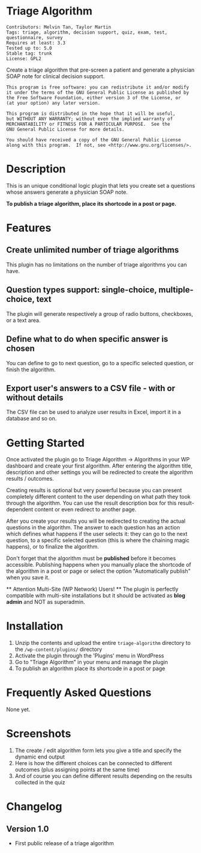 Triage Algorithm
================
    Contributors: Melvin Tan, Taylor Martin
    Tags: triage, algorithm, decision support, quiz, exam, test, questionnaire, survey
    Requires at least: 3.3
    Tested up to: 5.0
    Stable tag: trunk
    License: GPL2

Create a triage algorithm that pre-screen a patient and generate a physician SOAP note for clinical decision support.

    This program is free software: you can redistribute it and/or modify
    it under the terms of the GNU General Public License as published by
    the Free Software Foundation, either version 3 of the License, or
    (at your option) any later version.

    This program is distributed in the hope that it will be useful,
    but WITHOUT ANY WARRANTY; without even the implied warranty of
    MERCHANTABILITY or FITNESS FOR A PARTICULAR PURPOSE.  See the
    GNU General Public License for more details.

    You should have received a copy of the GNU General Public License
    along with this program.  If not, see <http://www.gnu.org/licenses/>.

Description
===========
This is an unique conditional logic plugin that lets you create set a questions whose answers generate a physician SOAP note.

**To publish a triage algorithm, place its shortcode in a post or page.**

Features
========
Create unlimited number of triage algorithms
--------------------------------------------
This plugin has no limitations on the number of triage algorithms you can have.

Question types support: single-choice, multiple-choice, text
------------------------------------------------------------
The plugin will generate respectively a group of radio buttons, checkboxes, or a text area. 

Define what to do when specific answer is chosen
------------------------------------------------
You can define to go to next question, go to a specific selected question, or finish the algorithm. 

Export user's answers to a CSV file - with or without details
-------------------------------------------------------------
The CSV file can be used to analyze user results in Excel, import it in a database and so on.

Getting Started
===============
Once activated the plugin go to Triage Algorithm -> Algorithms in your WP dashboard and create your first algorithm. After entering the algorithm title, description and other settings you will be redirected to create the algorithm results / outcomes.

Creating results is optional but very powerful because you can present completely different content to the user depending on what path they took through the algorithm. You can use the result description box for this result-dependent content or even redirect to another page.

After you create your results you will be redirected to creating the actual questions in the algorithm. The answer to each question has an action which defines what happens if the user selects it: they can go to the next question, to a specific selected question (this is where the chaining magic happens), or to finalize the algorithm. 

Don't forget that the algorithm must be **published** before it becomes accessible. Publishing happens when you manually place the shortcode of the algorithm in a post or page or select the option "Automatically publish" when you save it.

** Attention Multi-Site (WP Network) Users! **
The plugin is perfectly compatible with multi-site installations but it should be activated as **blog admin** and NOT as superadmin.

Installation
============
1. Unzip the contents and upload the entire `triage-algorithm` directory to the `/wp-content/plugins/` directory
2. Activate the plugin through the 'Plugins' menu in WordPress
3. Go to "Triage Algorithm" in your menu and manage the plugin
4. To publish an algorithm place its shortcode in a post or page

Frequently Asked Questions
==========================
None yet.

Screenshots
===========
1. The create / edit algorithm form lets you give a title and specify the dynamic end output
2. Here is how the different choices can be connected to different outcomes (plus assigning points at the same time)
3. And of course you can define different results depending on the results collected in the quiz 

Changelog
=========
Version 1.0
-----------
- First public release of a triage algorithm

